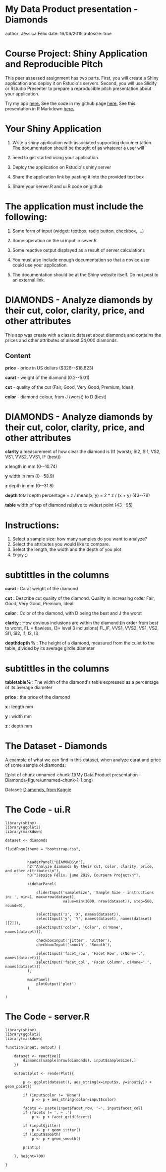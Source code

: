 My Data Product presentation - Diamonds
========================================================
author: Jéssica Félix
date: 16/06/2019
autosize: true

Course Project: Shiny Application and Reproducible Pitch
========================================================

This peer assessed assignment has two parts. First, you will create a Shiny application and deploy it on Rstudio's servers. Second, you will use Slidify or Rstudio Presenter to prepare a reproducible pitch presentation about your application.

Try my app [here.]()
See the code in my github page [here.]()
See this presentation in R Markdown [here.]()

Your Shiny Application
========================================================

1. Write a shiny application with associated supporting documentation. The documentation should be thought of as whatever a user will 

2. need to get started using your application.

3. Deploy the application on Rstudio's shiny server

4. Share the application link by pasting it into the provided text box

5. Share your server.R and ui.R code on github

The application must include the following:
========================================================

1. Some form of input (widget: textbox, radio button, checkbox, ...)

2. Some operation on the ui input in sever.R

3. Some reactive output displayed as a result of server calculations

4. You must also include enough documentation so that a novice user could use your application.

5. The documentation should be at the Shiny website itself. Do not post to an external link.


DIAMONDS -  Analyze diamonds by their cut, color, clarity, price, and other attributes
========================================================

This app was create with a classic dataset about diamonds and contains the prices and other attributes of almost 54,000 diamonds.

## Content
**price** - price in US dollars (\$326--\$18,823)

**carat** - weight of the diamond (0.2--5.01)

**cut** - quality of the cut (Fair, Good, Very Good, Premium, Ideal)

**color** - diamond colour, from J (worst) to D (best)

DIAMONDS -  Analyze diamonds by their cut, color, clarity, price, and other attributes
========================================================

**clarity** a measurement of how clear the diamond is (I1 (worst), SI2, SI1, VS2, VS1, VVS2, VVS1, IF (best))

**x** length in mm (0--10.74)

**y** width in mm (0--58.9)

**z** depth in mm (0--31.8)

**depth** total depth percentage = z / mean(x, y) = 2 * z / (x + y) (43--79)

**table** width of top of diamond relative to widest point (43--95)

 Instructions:
========================================================
1. Select a sample size: how many samples do you want to analyze?
2. Select the attributes you would like to compare. 
3. Select the length, the width and the depth of you plot
4. Enjoy ;)

subtittles in the columns
========================================================

**carat** : Carat weight of the diamond

**cut** : Describe cut quality of the diamond. Quality in increasing order Fair, Good, Very Good, Premium, Ideal

**color** : Color of the diamond, with D being the best and J the worst

**clarity** : How obvious inclusions are within the diamond:(in order from best to worst, FL = flawless, I3= level 3 inclusions) FL,IF, VVS1, VVS2, VS1, VS2, SI1, SI2, I1, I2, I3

**depthdepth %** : The height of a diamond, measured from the culet to the table, divided by its average girdle diameter

subtittles in the columns
========================================================

**tabletable%** : The width of the diamond's table expressed as a percentage of its average diameter

**price** : the price of the diamond

**x** : length mm

**y** : width mm

**z** : depth mm

The Dataset - Diamonds
========================================================

A example of what we can find in this dataset, when analyze carat and price of some sample of diamonds: 

![plot of chunk unnamed-chunk-1](My Data Product presentation - Diamonds-figure/unnamed-chunk-1-1.png)

Dataset: [Diamonds, from Kaggle](https://www.kaggle.com/shivam2503/diamonds/downloads/diamonds.zip/1)

The Code - ui.R
========================================================

```
library(shiny)
library(ggplot2)
library(markdown)

dataset <- diamonds

fluidPage(theme = "bootstrap.css",
          
          
          headerPanel("DIAMONDS\n"),
          h2("Analyze diamonds by their cut, color, clarity, price, and other attributes\n"),
          h3("Jéssica Félix, june 2019, Coursera Project\n"),
          
          sidebarPanel(
              
              sliderInput('sampleSize', 'Sample Size - instructions in: ', min=1, max=nrow(dataset),
                          value=min(1000, nrow(dataset)), step=500, round=0),
              
              selectInput('x', 'X', names(dataset)),
              selectInput('y', 'Y', names(dataset), names(dataset)[[2]]),
              selectInput('color', 'Color', c('None', names(dataset))),
              
              checkboxInput('jitter', 'Jitter'),
              checkboxInput('smooth', 'Smooth'),
              
              selectInput('facet_row', 'Facet Row', c(None='.', names(dataset))),
              selectInput('facet_col', 'Facet Column', c(None='.', names(dataset)))
          ),
          
          mainPanel(
              plotOutput('plot')
          )

)
```

The Code - server.R
========================================================
```
library(shiny)
library(ggplot2)
library(markdown)

function(input, output) {
    
    dataset <- reactive({
        diamonds[sample(nrow(diamonds), input$sampleSize),]
    })
    
    output$plot <- renderPlot({
        
        p <- ggplot(dataset(), aes_string(x=input$x, y=input$y)) + geom_point()
        
        if (input$color != 'None')
            p <- p + aes_string(color=input$color)
        
        facets <- paste(input$facet_row, '~', input$facet_col)
        if (facets != '. ~ .')
            p <- p + facet_grid(facets)
        
        if (input$jitter)
            p <- p + geom_jitter()
        if (input$smooth)
            p <- p + geom_smooth()
        
        print(p)
        
    }, height=700)
    
}
```

